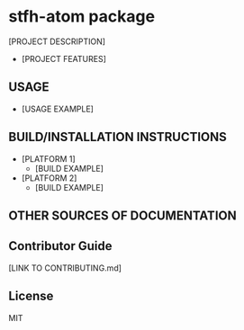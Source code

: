 # stfh-atom package

[PROJECT DESCRIPTION]
  * [PROJECT FEATURES] 

## USAGE
  * [USAGE EXAMPLE]
  
## BUILD/INSTALLATION INSTRUCTIONS
  * [PLATFORM 1]
    * [BUILD EXAMPLE]
  * [PLATFORM 2]
    * [BUILD EXAMPLE]



## OTHER SOURCES OF DOCUMENTATION

## Contributor Guide
[LINK TO CONTRIBUTING.md]

## License 
MIT
